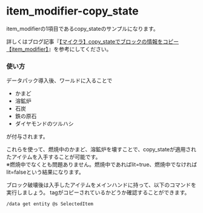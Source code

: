 # item_modifier-copy_state
item_modifierの1項目であるcopy_stateのサンプルになります。

詳しくはブログ記事『[【マイクラ】copy_stateでブロックの情報をコピー【item_modifier】](https://natsumake.com/item_modifier-copy_state/)』を参考にしてください。

<h3>使い方</h3>

データパック導入後、ワールドに入ることで

+ かまど
+ 溶鉱炉
+ 石炭
+ 鉄の原石
+ ダイヤモンドのツルハシ

が付与されます。

これらを使って、燃焼中のかまど、溶鉱炉を壊すことで、copy_stateが適用されたアイテムを入手することが可能です。<br>
※燃焼中でなくとも問題ありません。燃焼中であればlit=true、燃焼中でなければlit=falseという結果になります。

ブロック破壊後は入手したアイテムをメインハンドに持って、以下のコマンドを実行しましょう。
tagがコピーされているかどうか確認することができます。

```copy
/data get entity @s SelectedItem
```
